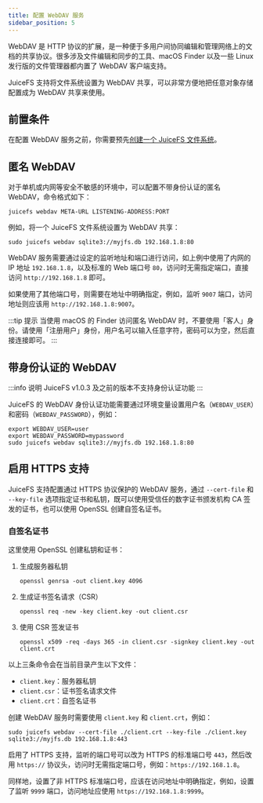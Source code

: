 ```yaml
---
title: 配置 WebDAV 服务
sidebar_position: 5
---
```


WebDAV 是 HTTP 协议的扩展，是一种便于多用户间协同编辑和管理网络上的文档的共享协议。很多涉及文件编辑和同步的工具、macOS Finder 以及一些 Linux 发行版的文件管理器都内置了 WebDAV 客户端支持。

JuiceFS 支持将文件系统设置为 WebDAV 共享，可以非常方便地把任意对象存储配置成为 WebDAV 共享来使用。

## 前置条件

在配置 WebDAV 服务之前，你需要预先[创建一个 JuiceFS 文件系统](../getting-started/README.md#juicefs-format)。

## 匿名 WebDAV

对于单机或内网等安全不敏感的环境中，可以配置不带身份认证的匿名 WebDAV，命令格式如下：

```shell
juicefs webdav META-URL LISTENING-ADDRESS:PORT
```

例如，将一个 JuiceFS 文件系统设置为 WebDAV 共享：

```shell
sudo juicefs webdav sqlite3://myjfs.db 192.168.1.8:80
```

WebDAV 服务需要通过设定的监听地址和端口进行访问，如上例中使用了内网的 IP 地址 `192.168.1.8`，以及标准的 Web 端口号 `80`，访问时无需指定端口，直接访问 `http://192.168.1.8` 即可。

如果使用了其他端口号，则需要在地址中明确指定，例如，监听 `9007` 端口，访问地址则应该用 `http://192.168.1.8:9007`。

:::tip 提示
当使用 macOS 的 Finder 访问匿名 WebDAV 时，不要使用「客人」身份。请使用「注册用户」身份，用户名可以输入任意字符，密码可以为空，然后直接连接即可。
:::

## 带身份认证的 WebDAV

:::info 说明
JuiceFS v1.0.3 及之前的版本不支持身份认证功能
:::

JuiceFS 的 WebDAV 身份认证功能需要通过环境变量设置用户名（`WEBDAV_USER`）和密码（`WEBDAV_PASSWORD`），例如：

```shell
export WEBDAV_USER=user
export WEBDAV_PASSWORD=mypassword
sudo juicefs webdav sqlite3://myjfs.db 192.168.1.8:80
```

## 启用 HTTPS 支持

JuiceFS 支持配置通过 HTTPS 协议保护的 WebDAV 服务，通过 `--cert-file` 和 `--key-file` 选项指定证书和私钥，既可以使用受信任的数字证书颁发机构 CA 签发的证书，也可以使用 OpenSSL 创建自签名证书。

### 自签名证书

这里使用 OpenSSL 创建私钥和证书：

1. 生成服务器私钥

   ```shell
   openssl genrsa -out client.key 4096
   ```

2. 生成证书签名请求（CSR）

   ```shell
   openssl req -new -key client.key -out client.csr
   ```

3. 使用 CSR 签发证书

   ```shell
   openssl x509 -req -days 365 -in client.csr -signkey client.key -out client.crt
   ```

以上三条命令会在当前目录产生以下文件：

- `client.key`：服务器私钥
- `client.csr`：证书签名请求文件
- `client.crt`：自签名证书

创建 WebDAV 服务时需要使用 `client.key` 和 `client.crt`，例如：

```shell
sudo juicefs webdav --cert-file ./client.crt --key-file ./client.key sqlite3://myjfs.db 192.168.1.8:443
```

启用了 HTTPS 支持，监听的端口号可以改为 HTTPS 的标准端口号 `443`，然后改用 `https://` 协议头，访问时无需指定端口号，例如：`https://192.168.1.8`。

同样地，设置了非 HTTPS 标准端口号，应该在访问地址中明确指定，例如，设置了监听 `9999` 端口，访问地址应使用 `https://192.168.1.8:9999`。
